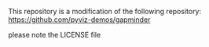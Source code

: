 This repository is a modification of the following repository:  https://github.com/pyviz-demos/gapminder

please note the LICENSE file
